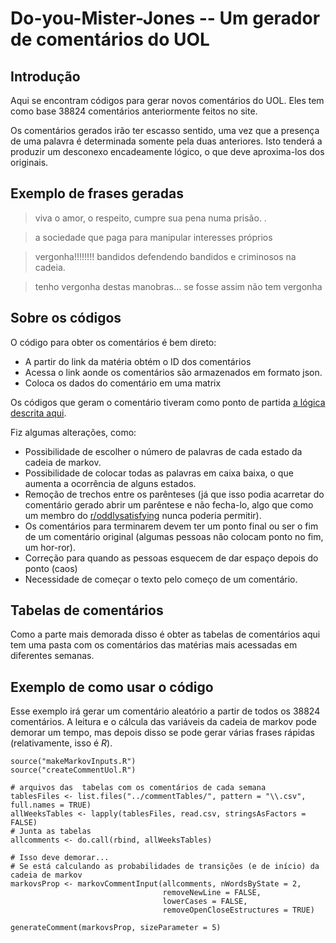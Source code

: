 Do-you-Mister-Jones -- Um gerador de comentários do UOL
========================================================

Introdução
--------------------------------------------------------

Aqui se encontram códigos para gerar novos comentários do UOL. Eles tem como base 38824 comentários anteriormente feitos no site. 

Os comentários gerados irão ter escasso sentido, uma vez que a presença de uma palavra é determinada somente pela duas anteriores. Isto tenderá a produzir um desconexo encadeamente lógico, o que deve aproxima-los dos originais.

Exemplo de frases geradas
---------------------------------------------------------

> viva o amor, o respeito, cumpre sua pena numa prisão. .

> a sociedade que paga para manipular interesses próprios

> vergonha!!!!!!!! bandidos defendendo bandidos e criminosos na cadeia.

> tenho vergonha destas manobras... se fosse assim não tem vergonha

Sobre os códigos
--------------------------------------------------------

O código para obter os comentários é bem direto:

* A partir do link da matéria obtém o ID dos comentários
* Acessa o link aonde os comentários são armazenados em formato json. 
* Coloca os dados do comentário em uma matrix

Os códigos que geram o comentário tiveram como ponto de partida [a lógica descrita aqui](http://agiliq.com/blog/2009/06/generating-pseudo-random-text-with-markov-chains-u/).

Fiz algumas alterações, como: 
* Possibilidade de escolher o número de palavras de cada estado da cadeia de markov.
* Possibilidade de colocar todas as palavras em caixa baixa, o que aumenta a ocorrência de alguns estados.
* Remoção de trechos entre os parênteses (já que isso podia acarretar do comentário gerado abrir um parêntese e não fecha-lo, algo que como um membro do [r/oddlysatisfying](http://www.reddit.com/r/oddlysatisfying) nunca poderia permitir).
* Os comentários para terminarem devem ter um ponto final ou ser o fim de um comentário original (algumas pessoas não colocam ponto no fim, um hor-ror).
* Correção para quando as pessoas esquecem de dar espaço depois do ponto (caos)
* Necessidade de começar o texto pelo começo de um comentário.
 
Tabelas de comentários
---------------------------------------------------------
 
Como a parte mais demorada disso é obter as tabelas de comentários aqui tem uma pasta com os comentários das matérias mais acessadas em diferentes semanas.

Exemplo de como usar o código
--------------------------------------------------------

Esse exemplo irá gerar um comentário aleatório a partir de todos os 38824 comentários. A leitura e o cálcula das variáveis da cadeia de markov pode demorar um tempo, mas depois disso se pode gerar várias frases rápidas (relativamente, isso é *R*).

    source("makeMarkovInputs.R")
    source("createCommentUol.R")

    # arquivos das  tabelas com os comentários de cada semana
    tablesFiles <- list.files("../commentTables/", pattern = "\\.csv", full.names = TRUE)
    allWeeksTables <- lapply(tablesFiles, read.csv, stringsAsFactors = FALSE)
    # Junta as tabelas
    allcomments <- do.call(rbind, allWeeksTables) 

    # Isso deve demorar...
    # Se está calculando as probabilidades de transições (e de início) da cadeia de markov
    markovsProp <- markovCommentInput(allcomments, nWordsByState = 2, 
                                      removeNewLine = FALSE, 
                                      lowerCases = FALSE, 
                                      removeOpenCloseEstructures = TRUE)

    generateComment(markovsProp, sizeParameter = 5)










